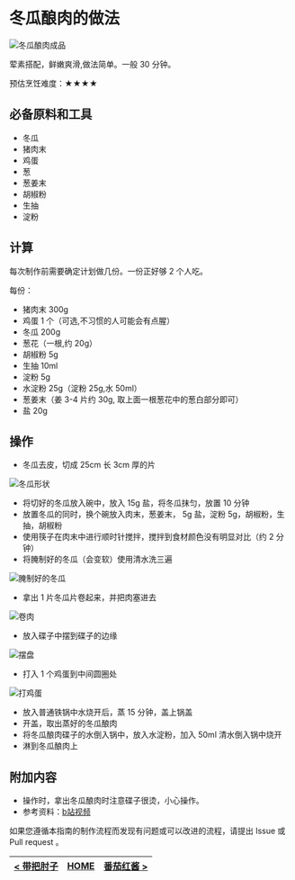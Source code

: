 # 冬瓜酿肉的做法

![冬瓜酿肉成品](./冬瓜酿肉成品.jpg)

荤素搭配，鲜嫩爽滑,做法简单。一般 30 分钟。

预估烹饪难度：★★★★

## 必备原料和工具

- 冬瓜
- 猪肉末
- 鸡蛋
- 葱
- 葱姜末
- 胡椒粉
- 生抽
- 淀粉

## 计算

每次制作前需要确定计划做几份。一份正好够 2 个人吃。

每份：

- 猪肉末 300g
- 鸡蛋 1 个（可选,不习惯的人可能会有点腥）
- 冬瓜 200g
- 葱花（一根,约 20g）
- 胡椒粉 5g
- 生抽 10ml
- 淀粉 5g
- 水淀粉 25g（淀粉 25g,水 50ml）
- 葱姜末（姜 3-4 片约 30g, 取上面一根葱花中的葱白部分即可）
- 盐 20g

## 操作

- 冬瓜去皮，切成 25cm 长 3cm 厚的片

![冬瓜形状](./冬瓜形状.jpg)

- 将切好的冬瓜放入碗中，放入 15g 盐，将冬瓜抹匀，放置 10 分钟
- 放置冬瓜的同时，换个碗放入肉末，葱姜末， 5g 盐，淀粉 5g，胡椒粉，生抽，胡椒粉
- 使用筷子在肉末中进行顺时针搅拌，搅拌到食材颜色没有明显对比（约 2 分钟）
- 将腌制好的冬瓜（会变软）使用清水洗三遍

![腌制好的冬瓜](./腌制好的冬瓜.jpg)

- 拿出 1 片冬瓜片卷起来，并把肉塞进去

![卷肉](./卷肉.jpg)

- 放入碟子中摆到碟子的边缘

![摆盘](./摆盘.jpg)

- 打入 1 个鸡蛋到中间圆圈处

![打鸡蛋](./打鸡蛋.jpg)

- 放入普通铁锅中水烧开后，蒸 15 分钟，盖上锅盖
- 开盖，取出蒸好的冬瓜酿肉
- 将冬瓜酿肉碟子的水倒入锅中，放入水淀粉，加入 50ml 清水倒入锅中烧开
- 淋到冬瓜酿肉上

## 附加内容

- 操作时，拿出冬瓜酿肉时注意碟子很烫，小心操作。
- 参考资料：[b站视频](https://www.bilibili.com/video/BV1oF411F7wD?spm_id_from=333.337.search-card.all.click&vd_source=9f568660d497311d3f945e5dce319705)

如果您遵循本指南的制作流程而发现有问题或可以改进的流程，请提出 Issue 或 Pull request 。

| [< 带把肘子](../带把肘子/带把肘子.md) | [HOME](../../../README.md) | [番茄红酱 >](../番茄红酱/番茄红酱.md) |
| ---------------------------------- | -------------------------- | ---------------------------------- |
